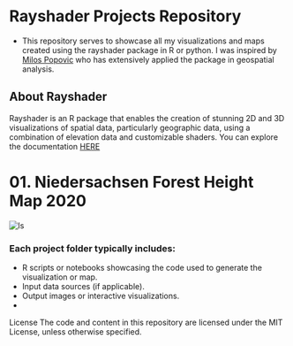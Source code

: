  # Rayshader Projects Repository
 * This repository serves to showcase all my visualizations and maps created using the rayshader package in R or python. I was inspired by [Milos Popovic](https://github.com/milos-agathon) who has extensively applied the package in geospatial analysis. 

## About Rayshader
Rayshader is an R package that enables the creation of stunning 2D and 3D visualizations of spatial data, particularly geographic data, using a combination of elevation data and customizable shaders. You can explore the documentation [HERE](https://www.rayshader.com/)

# 01. Niedersachsen Forest Height Map 2020
![ls](https://github.com/BoineeloMoyo/Rayshader_Projects/blob/main/niedersachsen-forest-height-2020.png)


### Each project folder typically includes:

* R scripts or notebooks showcasing the code used to generate the visualization or map.
* Input data sources (if applicable).
* Output images or interactive visualizations.
* 
License
The code and content in this repository are licensed under the MIT License, unless otherwise specified. 
